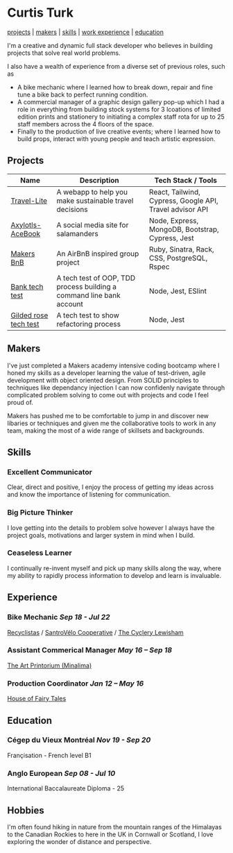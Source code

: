 # Curtis Turk

[projects](#projects) | [makers](#makers) | [skills](#skills) | [work experience](#previous-work-experience) | [education](#education)

I'm a creative and dynamic full stack developer who believes in building projects that solve real world problems.

I also have a wealth of experience from a diverse set of previous roles, such as 
- A bike mechanic where I learned how to break down, repair and fine tune a bike back to perfect running condition. 
- A commercial manager of a graphic design gallery pop-up which I had a role in everything from building stock systems for 3 lcoations of limited edition prints and stationery to initiating a complex staff rota for up to 25 staff members across the 4 floors of the space. 
- Finally to the production of live creative events; where I learned how to build props, interact with young people and teach artistic expression. 

## Projects

| Name | Description | Tech Stack / Tools |
| ------------------------------- | ---------------------------- | ------------------------------ |
| [Travel-Lite](https://github.com/Curtis-Turk/Travel-lite) | A webapp to help you make sustainable travel decisions| React, Tailwind, Cypress, Google API, Travel advisor API |
| [Axylotls-AceBook](https://github.com/Curtis-Turk/the-axylotls-acebook)| A social media site for salamanders | Node, Express, MongoDB, Bootstrap, Cypress, Jest |
| [Makers BnB](https://github.com/Curtis-Turk/makersbnb-ruby-seed) | An AirBnB inspired group project | Ruby, Sinatra, Rack, CSS, PostgreSQL, Rspec |
| [Bank tech test](https://github.com/Curtis-Turk/tech_tests/tree/main/bank) | A tech test of OOP, TDD process building a command line bank account | Node, Jest, ESlint |
| [Gilded rose tech test](https://github.com/Curtis-Turk/tech_tests/tree/main/gilded-rose) | A tech test to show refactoring process | Node, Jest |

## Makers

I've just completed a Makers academy intensive coding bootcamp where I honed my skills as a developer learning the value of test-driven, agile development with object oriented design. From SOLID principles to techniques like dependancy injection I can now confidenly navigate through complicated problem solving to come out with projects and code I feel proud of.

Makers has pushed me to be comfortable to jump in and discover new libaries or techniques and given me the collaborative tools to work in any team, making the most of a wide range of skillsets and backgrounds.

## Skills

### Excellent Communicator

Clear, direct and positive, I enjoy the process of getting my ideas across and know the importance of listening for communication.

### Big Picture Thinker

I love getting into the details to problem solve however I always have the project goals, motivations and larger system in mind when I build.

### Ceaseless Learner

I continually re-invent myself and pick up many skills along the way, where my ability to rapidly process information to develop and learn is invaluable.

## Experience

### Bike Mechanic *Sep 18 - Jul 22*
[Recyclistas](https://recyclistas.ca/) / [SantroVélo Cooperative](https://santropolroulant.org/en/what-is-the-roulant/collectives/santrovelo/) / [The Cyclery Lewisham](https://www.thecyclerylewisham.com/)

### Assistant Commerical Manager *May 16 – Sep 18*
[The Art Printorium (Minalima)](https://minalima.com/)

### Production Coordinator *Jan 12 – May 16*
[House of Fairy Tales](http://houseoffairytales.org/)

## Education

### Cégep du Vieux Montréal  *Nov 19 - Sep 20*
Françisation - French level B1 

### Anglo European *Sep 08 - Jul 10*
International Baccalaureate Diploma - 25

## Hobbies

I'm often found hiking in nature from the mountain ranges of the Himalayas to the Canadian Rockies to here in the UK in Cornwall or Scotland, I love exploring the wonder of distance and perspective.





